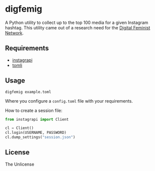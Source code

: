 # digfemig

A Python utility to collect up to the top 100 media for a given Instagram hashtag. This utility came out of a research need for the [Digital Feminist Network](https://digfemnet.org/).

## Requirements

* [instagrapi](https://github.com/subzeroid/instagrapi)
* [tomli](https://pypi.org/project/tomli/)

## Usage

```
digfemig example.toml
```

Where you configure a `config.toml` file with your requirements.

How to create a session file:

```python
from instagrapi import Client

cl = Client()
cl.login(USERNAME, PASSWORD)
cl.dump_settings("session.json")
```

## License

The Unlicense
